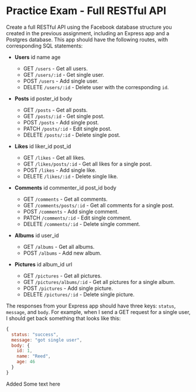 # Practice Exam - Full RESTful API

Create a full RESTful API using the Facebook database structure you created in the previous assignment, including an Express app and a Postgres database. This app should have the following routes, with corresponding SQL statements:

- **Users**
id
name
age
  - GET `/users` - Get all users.
  - GET `/users/:id` - Get single user.
  - POST `/users` - Add single user.
  - DELETE `/users/:id` - Delete user with the corresponding `id`.
- **Posts**
id
poster_id
body

  - GET `/posts` - Get all posts.
  - GET `/posts/:id` - Get single post.
  - POST `/posts` - Add single post.
  - PATCH `/posts/:id` - Edit single post.
  - DELETE `/posts/:id` - Delete single post.
- **Likes**
id
liker_id
post_id

  - GET `/likes` - Get all likes.
  - GET `/likes/posts/:id` - Get all likes for a single post.
  - POST `/likes` - Add single like.
  - DELETE `/likes/:id` - Delete single like.
- **Comments**
id
commenter_id
post_id
body

  - GET `/comments` - Get all comments.
  - GET `/comments/posts/:id` - Get all comments for a single post.
  - POST `/comments` - Add single comment.
  - PATCH `/comments/:id` - Edit single comment.
  - DELETE `/comments/:id` - Delete single comment.
- **Albums**
id
user_id

  - GET `/albums` - Get all albums.
  - POST `/albums` - Add new album.
- **Pictures**
id
album_id
url

  - GET `/pictures` - Get all pictures.
  - GET `/pictures/albums/:id` - Get all pictures for a single album.
  - POST `/pictures` - Add single picture.
  - DELETE `/pictures/:id` - Delete single picture.

The responses from your Express app should have three keys: `status`, `message`, and `body`. For example, when I send a GET request for a single user, I should get back something that looks like this:

```js
{
  status: "success",
  message: "got single user",
  body: {
    id: 1,
    name: "Reed",
    age: 46
  }
}
```
Added Some text here
